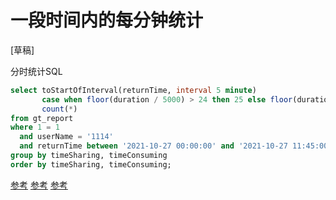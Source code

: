 # 一段时间内的每分钟统计

[草稿]

分时统计SQL
```sql
select toStartOfInterval(returnTime, interval 5 minute)                              as timeSharing,
       case when floor(duration / 5000) > 24 then 25 else floor(duration / 5000) end as timeConsuming,
       count(*)                                                                         gatewayReport
from gt_report
where 1 = 1
  and userName = '1114'
  and returnTime between '2021-10-27 00:00:00' and '2021-10-27 11:45:00'
group by timeSharing, timeConsuming
order by timeSharing, timeConsuming;
```

[参考](https://blog.csdn.net/Jin19950615/article/details/88669039)
[参考](https://www.cnblogs.com/Jimmy-pan/p/MysqlTimeList.html)
[参考](https://www.jianshu.com/p/7a62f578c608)